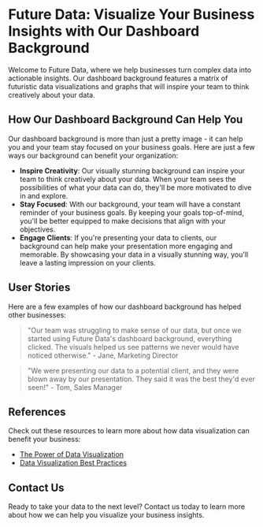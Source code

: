 <!--font:Cinzel-->

# Future Data: Visualize Your Business Insights with Our Dashboard Background

Welcome to Future Data, where we help businesses turn complex data into actionable insights. Our dashboard background features a matrix of futuristic data visualizations and graphs that will inspire your team to think creatively about your data.

## How Our Dashboard Background Can Help You

Our dashboard background is more than just a pretty image - it can help you and your team stay focused on your business goals. Here are just a few ways our background can benefit your organization:

- **Inspire Creativity**: Our visually stunning background can inspire your team to think creatively about your data. When your team sees the possibilities of what your data can do, they'll be more motivated to dive in and explore.
- **Stay Focused**: With our background, your team will have a constant reminder of your business goals. By keeping your goals top-of-mind, you'll be better equipped to make decisions that align with your objectives.
- **Engage Clients**: If you're presenting your data to clients, our background can help make your presentation more engaging and memorable. By showcasing your data in a visually stunning way, you'll leave a lasting impression on your clients.

## User Stories

Here are a few examples of how our dashboard background has helped other businesses:

> "Our team was struggling to make sense of our data, but once we started using Future Data's dashboard background, everything clicked. The visuals helped us see patterns we never would have noticed otherwise." - Jane, Marketing Director

> "We were presenting our data to a potential client, and they were blown away by our presentation. They said it was the best they'd ever seen!" - Tom, Sales Manager

## References

Check out these resources to learn more about how data visualization can benefit your business:

- [The Power of Data Visualization](#)
- [Data Visualization Best Practices](#)

## Contact Us

Ready to take your data to the next level? Contact us today to learn more about how we can help you visualize your business insights.

<!--

Write me content for website with wallpaper which alt text is:

"A wallpaper featuring a matrix of futuristic data visualizations and graphs"

The name/title of the page should not be 1:1 copy of the alt text but rather a real content of the website which is using this wallpaper.

- Use markdown format 
- Start with heading
- Heading should be short and concise
- The content should look like a real website 
- The website should not be about the wallpaper, wallpaper is just a related background
- Heading should be contain work "wallpaper" or "background"
- Include real sections like references, contact, user stories, etc. use things relevant to the page purpose.
- Feel free to use structure like headings, bullets, numbering, blockquotes, paragraphs, horizontal lines, etc.
- You can use formatting like bold or _italic_
- You can include UTF-8 emojis
- Links should be only #hash anchors (and you can refer to the document itself)
- Do not include images


---


# Future Data: Visualize Your Business Insights with Our Dashboard Background

Welcome to Future Data, where we help businesses turn complex data into actionable insights. Our dashboard background features a matrix of futuristic data visualizations and graphs that will inspire your team to think creatively about your data.

## How Our Dashboard Background Can Help You

Our dashboard background is more than just a pretty image - it can help you and your team stay focused on your business goals. Here are just a few ways our background can benefit your organization:

- **Inspire Creativity**: Our visually stunning background can inspire your team to think creatively about your data. When your team sees the possibilities of what your data can do, they'll be more motivated to dive in and explore.
- **Stay Focused**: With our background, your team will have a constant reminder of your business goals. By keeping your goals top-of-mind, you'll be better equipped to make decisions that align with your objectives.
- **Engage Clients**: If you're presenting your data to clients, our background can help make your presentation more engaging and memorable. By showcasing your data in a visually stunning way, you'll leave a lasting impression on your clients.

## User Stories

Here are a few examples of how our dashboard background has helped other businesses:

> "Our team was struggling to make sense of our data, but once we started using Future Data's dashboard background, everything clicked. The visuals helped us see patterns we never would have noticed otherwise." - Jane, Marketing Director

> "We were presenting our data to a potential client, and they were blown away by our presentation. They said it was the best they'd ever seen!" - Tom, Sales Manager

## References

Check out these resources to learn more about how data visualization can benefit your business:

- [The Power of Data Visualization](#)
- [Data Visualization Best Practices](#)

## Contact Us

Ready to take your data to the next level? Contact us today to learn more about how we can help you visualize your business insights.

-->
